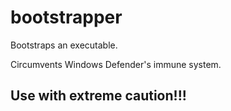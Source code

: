 # bootstrapper
Bootstraps an executable.

Circumvents Windows Defender's immune system.
## Use with extreme caution!!!
